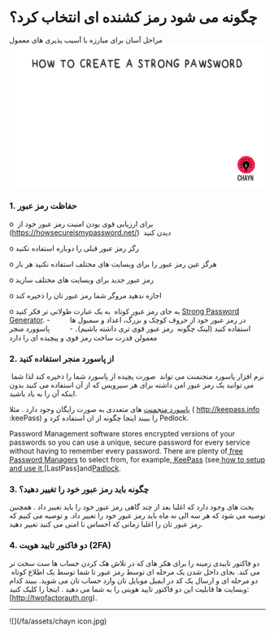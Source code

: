 # چگونه می شود رمز کشنده ای انتخاب کرد؟
مراحل آسان برای مبارزه با آسیب پذیری های معمول
![](/fa/assets/Pawsword.gif)



### 1. حفاظت رمز عبور

o  برای ارزیابی قوی بودن امنیت رمز عبور خود از (https://howsecureismypassword.net/)  دیدن کنید

o رگز رمز عبور قبلی را دوباره استفاده نکنید

o هرگز عین رمز عبور را برای وبسایت های مختلف استفاده نکنید هر بار

o رمز عبور جدید برای وبسایت های مختلف سازید

o اجازه ندهید مروگر شما رمز عبور تان را ذخیره کند

o به جای رمز عبور کوتاه  به یک عبارت طولانی تر فکر کنید [Strong Password Generator](https://strongpasswordgenerator.com). -          در رمز عبور خود از حروف کوچک و بزرگ، اعداد و سمبول ها استفاده کنید (لینک چگونه  رمز عبور قوی تری داشته باشیم)۔
-          پاسوورد منجر معمولن قدرت ساخت رمز قوی و پیچیده ای را دارد



### 2. از پاسورد منجر استفاده کنید

 نرم افزار پاسورد منجنمنت می تواند  صورت پچیده از پاسورد شما را ذخیره کند لذا شما می توانید یک رمز عبور امن داشته برای هر سیرویس که از آن استفاده می کنید بدون اینکه آن را به یاد باشید.

[پاسورد منجمنت](http://thehackernews.com/2016/07/best-password-manager.html) های متعددی به صورت رایگان وجود دارد . مثلا ( http://keepass.info :keePass) را ببیند اینجا چگونه از ان استفاده کرد و Pedlock.

Password Management software stores encrypted versions of your passwords so you can use a unique, secure password for every service without having to remember every password. There are plenty of[ free Password Managers](http://thehackernews.com/2016/07/best-password-manager.html) to select from, for example,[ KeePass](http://keepass.info/) \(see[ how to setup and use it](https://youtu.be/KQuDrKSZkck),[LastPass]and[Padlock](https://padlock.io/).



### 3. چگونه باید رمز عبور خود را تغییر دهید؟

بحث های وجود دارد که اغلبا بعد از چند گاهی رمز عبور خود را باید تغییر داد . همچنین توصیه می شود که هر سه الی نه ماه باید رمز عبور خود را تغییر داد. و توصیه می کنیم که رمز عبور تان را اغلبا زمانی که احساس نا امنی می کنید تغییر دهید.

### 4. دو فاکتور تایید هویت (2FA)

دو فاکتور تاییدی زمینه را برای هکر های که در تلاش هک کردن حساب ها ست سخت تر می کند. بجای داخل شدن یک مرحله ای توسط رمز عبور تا شما توسط یک اطلاع کوتاه  دو مرحله ای و ارسال یک کد در ایمیل موبایل تان وارد حساب تان می شوید. ببیند کدام وبسایت ها قابلیت این دو فاکتور تایید هویتی را به شما می دهید . اینجا را کلیک کنید:[http://twofactorauth.org).

---

![](/fa/assets/chayn icon.jpg)

